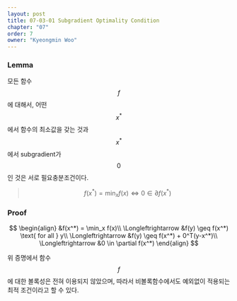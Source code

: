 ```yaml
---
layout: post
title: 07-03-01 Subgradient Optimality Condition
chapter: "07"
order: 7
owner: "Kyeongmin Woo"
---
```


### Lemma 

모든 함수 $$f$$에 대해서, 어떤 $$x^*$$에서 함수의 최소값을 갖는 것과 $$x^*$$에서 subgradient가 $$0$$인 것은 서로 필요충분조건이다.   

> $$
\begin{equation}
f(x^*) = \min_x f(x) \Longleftrightarrow 0 \in \partial f(x^*)
\end{equation}
$$

### Proof
>
$$
\begin{align}
&f(x^*) = \min_x f(x)\\
\Longleftrightarrow &f(y) \geq f(x^*) \text{ for all } y\\
\Longleftrightarrow &f(y) \geq f(x^*) + 0^T(y-x^*)\\
\Longleftrightarrow &0 \in \partial f(x^*)
\end{align}
$$

위 증명에서 함수 $$f$$에 대한 볼록성은 전혀 이용되지 않았으며, 따라서 비볼록함수에서도 예외없이 적용되는 최적 조건이라고 할 수 있다.  

